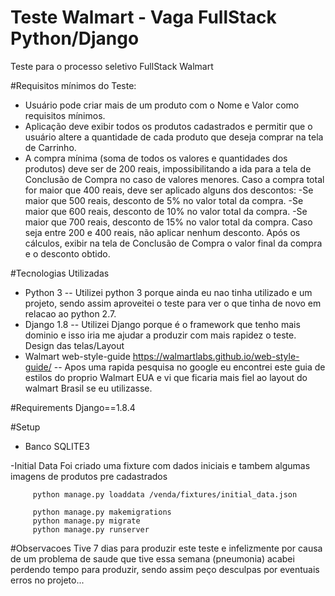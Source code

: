 # Teste Walmart - Vaga FullStack Python/Django
Teste para o processo seletivo FullStack Walmart

#Requisitos mínimos do Teste:
 - Usuário pode criar mais de um produto com o Nome e Valor como requisitos mínimos.
 - Aplicação deve exibir todos os produtos cadastrados e permitir que o usuário altere a quantidade de cada produto que deseja comprar na tela de Carrinho.
 - A compra mínima (soma de todos os valores e quantidades dos produtos) deve ser de 200 reais, impossibilitando a ida para a tela de Conclusão de Compra no caso de valores menores.
Caso a compra total for maior que 400 reais, deve ser aplicado alguns dos descontos:
-Se maior que 500 reais, desconto de 5% no valor total da compra.
-Se maior que 600 reais, desconto de 10% no valor total da compra.
-Se maior que 700 reais, desconto de 15% no valor total da compra.
Caso seja entre 200 e 400 reais, não aplicar nenhum desconto.
Após os cálculos, exibir na tela de Conclusão de Compra o valor final da compra e o desconto obtido.

#Tecnologias Utilizadas
 - Python 3
 -- Utilizei python 3 porque ainda eu nao tinha utilizado e um projeto, sendo assim aproveitei o teste para ver o que tinha de novo em relacao ao python 2.7.
 - Django 1.8
 -- Utilizei Django porque é o framework que tenho mais dominio e isso iria me ajudar a produzir com mais rapidez o teste. 
 Design das telas/Layout
 - Walmart web-style-guide https://walmartlabs.github.io/web-style-guide/
 -- Apos uma rapida pesquisa no google eu encontrei este guia de estilos do proprio Walmart EUA e vi que ficaria mais fiel ao layout do walmart Brasil se eu utilizasse.
 
#Requirements
Django==1.8.4


#Setup
- Banco
SQLITE3

-Initial Data
Foi criado uma fixture com dados iniciais e tambem algumas imagens de produtos pre cadastrados

         python manage.py loaddata /venda/fixtures/initial_data.json
         
		 python manage.py makemigrations
         python manage.py migrate
		 python manage.py runserver

#Observacoes
Tive 7 dias para produzir este teste e infelizmente por causa de um problema de saude que tive essa semana (pneumonia) acabei perdendo tempo para produzir,
sendo assim peço desculpas por eventuais erros no projeto...



